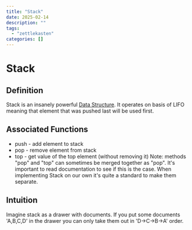 ```yaml
---
title: "Stack"
date: 2025-02-14
description: ""
tags: 
  - "zettlekasten"
categories: []
---
```


# Stack
## Definition
Stack is an insanely powerful [Data Structure](Data%20Structure). It operates on basis of LIFO meaning that element that was pushed last will be used first.

## Associated Functions
- push - add element to stack
- pop - remove element from stack
- top - get value of the top element (without removing it)
Note: methods "pop" and "top" can sometimes be merged together as "pop". It's important to read documentation to see if this is the case. When implementing Stack on our own it's quite a standard to make them separate.

## Intuition
Imagine stack as a drawer with documents. If you put some documents 'A,B,C,D' in the drawer you can only take them out in 'D->C->B->A' order.
